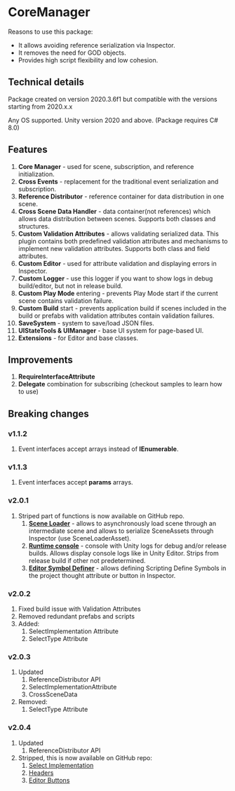 # CoreManager

Reasons to use this package:

- It allows avoiding reference serialization via Inspector.
- It removes the need for GOD objects.
- Provides high script flexibility and low cohesion.

## Technical details

Package created on version 2020.3.6f1 but compatible with the versions starting from 2020.x.x

Any OS supported. Unity version 2020 and above. (Package requires C# 8.0)

## Features

1. <b>Core Manager</b> - used for scene, subscription, and reference initialization.
2. <b>Cross Events</b> - replacement for the traditional event serialization and subscription.
3. <b>Reference Distributor</b> - reference container for data distribution in one scene.
4. <b>Cross Scene Data Handler</b> - data container(not references) which allows data distribution between scenes.
   Supports both classes and structures.
5. <b>Custom Validation Attributes</b> - allows validating serialized data. This plugin contains both predefined
   validation attributes and mechanisms to implement new validation attributes. Supports both class and field
   attributes.
6. <b>Custom Editor</b> - used for attribute validation and displaying errors in Inspector.
7. <b>Custom Logger</b> - use this logger if you want to show logs in debug build/editor, but not in release build.
8. <b>Custom Play Mode</b> entering - prevents Play Mode start if the current scene contains validation failure.
9. <b>Custom Build</b> start - prevents application build if scenes included in the build or prefabs with validation
   attributes contain validation failures.
10. <b>SaveSystem</b> - system to save/load JSON files.
11. <b>UIStateTools & UIManager</b> - base UI system for page-based UI.
12. <b>Extensions</b> - for Editor and base classes.

## Improvements

1. <b>RequireInterfaceAttribute</b>
2. <b>Delegate</b> combination for subscribing (checkout samples to learn how to use)

## Breaking changes

### v1.1.2

1. Event interfaces accept arrays instead of <b>IEnumerable</b>.

### v1.1.3

1. Event interfaces accept <b>params</b> arrays.

### v2.0.1

1. Striped part of functions is now available on GitHub repo.
    1. <b>[Scene Loader]</b> - allows to asynchronously load scene through an intermediate scene and allows to serialize
       SceneAssets through Inspector (use SceneLoaderAsset).
    2. <b>[Runtime console]</b> - console with Unity logs for debug and/or release builds. Allows display console logs
       like in Unity Editor. Strips from release build if other not predetermined.
    3. <b>[Editor Symbol Definer]</b> - allows defining Scripting Define Symbols in the project thought attribute or
       button in Inspector.

### v2.0.2

1. Fixed build issue with Validation Attributes
2. Removed redundant prefabs and scripts
3. Added:
    1. SelectImplementation Attribute
    2. SelectType Attribute

### v2.0.3

1. Updated
    1. ReferenceDistributor API
    2. SelectImplementationAttribute
    3. CrossSceneData
2. Removed:
    1. SelectType Attribute

### v2.0.4

1. Updated
    1. ReferenceDistributor API
2. Stripped, this is now available on GitHub repo:
    1. [Select Implementation]
    2. [Headers]
    3. [Editor Buttons]

[Scene Loader]: https://github.com/uurha/AdvancedSceneManagement

[Runtime console]: https://github.com/uurha/UnityConsole

[Editor Symbol Definer]: https://github.com/uurha/EditorSymbolDefiner

[Select Implementation]: https://github.com/uurha/BetterAttributes

[Headers]: https://github.com/uurha/BetterAttributes

[Editor Buttons]: https://github.com/uurha/BetterAttributes